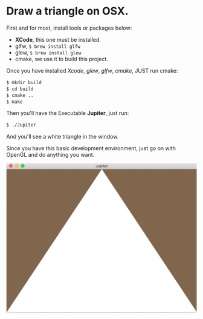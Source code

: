 # Draw a triangle on OSX.

First and for most, install tools or packages below:
- **XCode**, this one must be installed.
- glfw, `$ brew install glfw`
- glew, `$ brew install glew`
- cmake, we use it to build this project.

Once you have installed *Xcode*, *glew*, *glfw*, *cmake*, JUST run cmake:
```bash
$ mkdir build
$ cd build
$ cmake ..
$ make
```

Then you'll have the Executable **Jupiter**, just run:
```bash
$ ./Jupiter
```
And you'll see a white triangle in the window.

Since you have this basic development environment, just go on with OpenGL and do anything you want.

![](./imgs/opengl_triangle.png)
